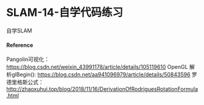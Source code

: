 # SLAM-14-自学代码练习
自学SLAM





#### Reference
Pangolin可视化：https://blog.csdn.net/weixin_43991178/article/details/105119610
OpenGL 解析glBegin(): https://blog.csdn.net/aa941096979/article/details/50843596
罗德里格斯公式：http://zhaoxuhui.top/blog/2018/11/16/DerivationOfRodriguesRotationFormula.html